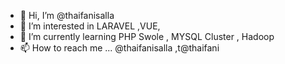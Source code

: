 - 👋 Hi, I’m @thaifanisalla
- 👀 I’m interested in LARAVEL ,VUE,
- 🌱 I’m currently learning PHP Swole , MYSQL Cluster , Hadoop 
- 📫 How to reach me ...
@thaifanisalla ,t@thaifani

<!---
thaifanisalla/thaifanisalla is a ✨ special ✨ repository because its `README.md` (this file) appears on your GitHub profile.
You can click the Preview link to take a look at your changes.
--->
